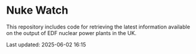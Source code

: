 # Nuke Watch

This repository includes code for retrieving the latest information available on the output of EDF nuclear power plants in the UK.

Last updated: 2025-06-02 16:15